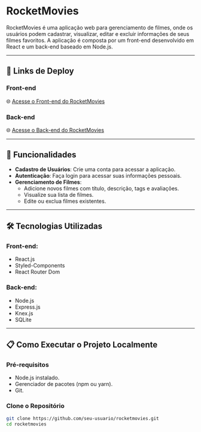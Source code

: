 # RocketMovies

RocketMovies é uma aplicação web para gerenciamento de filmes, onde os usuários podem cadastrar, visualizar, editar e excluir informações de seus filmes favoritos. A aplicação é composta por um front-end desenvolvido em React e um back-end baseado em Node.js.

---

## 🔗 Links de Deploy

### Front-end
🌐 [Acesse o Front-end do RocketMovies](https://moviesnak.netlify.app/)

### Back-end
🌐 [Acesse o Back-end do RocketMovies](https://backend-rocketmovies.onrender.com/)

---

## 🚀 Funcionalidades

- **Cadastro de Usuários**: Crie uma conta para acessar a aplicação.
- **Autenticação**: Faça login para acessar suas informações pessoais.
- **Gerenciamento de Filmes**: 
  - Adicione novos filmes com título, descrição, tags e avaliações.
  - Visualize sua lista de filmes.
  - Edite ou exclua filmes existentes.

---

## 🛠️ Tecnologias Utilizadas

### Front-end:
- React.js
- Styled-Components
- React Router Dom

### Back-end:
- Node.js
- Express.js
- Knex.js
- SQLite

---

## 📋 Como Executar o Projeto Localmente

### Pré-requisitos
- Node.js instalado.
- Gerenciador de pacotes (npm ou yarn).
- Git.

### Clone o Repositório
```bash
git clone https://github.com/seu-usuario/rocketmovies.git
cd rocketmovies

